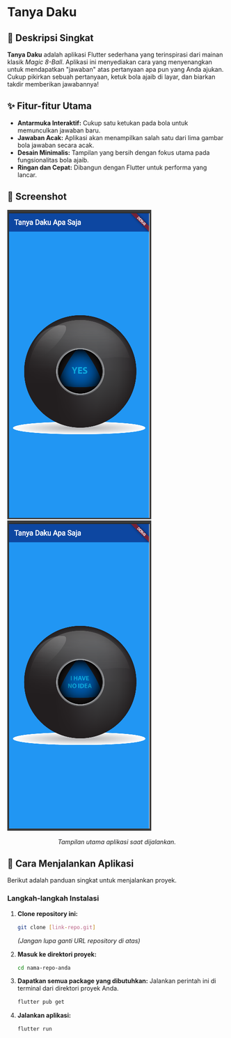 # Tanya Daku

## 📜 Deskripsi Singkat

**Tanya Daku** adalah aplikasi Flutter sederhana yang terinspirasi dari mainan klasik *Magic 8-Ball*. Aplikasi ini menyediakan cara yang menyenangkan untuk mendapatkan "jawaban" atas pertanyaan apa pun yang Anda ajukan. Cukup pikirkan sebuah pertanyaan, ketuk bola ajaib di layar, dan biarkan takdir memberikan jawabannya!

## ✨ Fitur-fitur Utama

* **Antarmuka Interaktif:** Cukup satu ketukan pada bola untuk memunculkan jawaban baru.
* **Jawaban Acak:** Aplikasi akan menampilkan salah satu dari lima gambar bola jawaban secara acak.
* **Desain Minimalis:** Tampilan yang bersih dengan fokus utama pada fungsionalitas bola ajaib.
* **Ringan dan Cepat:** Dibangun dengan Flutter untuk performa yang lancar.

## 📸 Screenshot

![Tampilan Aplikasi Tanya Daku](screenshot/img.png)
![Tampilan Aplikasi Tanya Daku](screenshot/img_1.png)

*<p align="center">Tampilan utama aplikasi saat dijalankan.</p>*

## 🚀 Cara Menjalankan Aplikasi

Berikut adalah panduan singkat untuk menjalankan proyek.

### Langkah-langkah Instalasi

1.  **Clone repository ini:**
    ```bash
    git clone [link-repo.git]
    ```
    *(Jangan lupa ganti URL repository di atas)*

2.  **Masuk ke direktori proyek:**
    ```bash
    cd nama-repo-anda
    ```

3. **Dapatkan semua package yang dibutuhkan:**
    Jalankan perintah ini di terminal dari direktori proyek Anda.
    ```bash
    flutter pub get
    ```

4. **Jalankan aplikasi:**
    ```bash
    flutter run
    ```